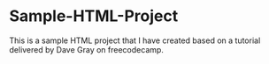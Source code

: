 # Sample-HTML-Project
This is a sample HTML project that I have created based on a tutorial delivered by Dave Gray on freecodecamp.
